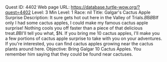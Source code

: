 Quest ID: 4402
Web page URL: https://database.turtle-wow.org/?quest=4402
Level: 3
Min Level: 1
Race: nil
Title: Galgar's Cactus Apple Surprise
Description: It sure gets hot out here in the Valley of Trials.$B$B<Galgar wipes his brow.>$B$BIf only I had some cactus apples, I could make my famous cactus apple surprise! Nothing cools you off faster than a piece of that delicious treat.$B$BI'll tell you what, $N. If you bring me 10 cactus apples, I'll make you a few portions of cactus apple surprise to take with you on your adventures. If you're interested, you can find cactus apples growing near the cactus plants around here.
Objective: Bring Galgar 10 Cactus Apples. You remember him saying that they could be found near cactuses.
